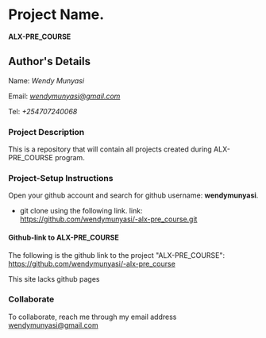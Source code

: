 # Project Name.
**ALX-PRE_COURSE**

## Author's Details
Name: *Wendy Munyasi*

Email: *wendymunyasi@gmail.com*

Tel: *+254707240068*



### Project Description
This is a repository that will contain all projects created during ALX-PRE_COURSE program.


### Project-Setup Instructions

Open your github account and search for github username: **wendymunyasi**.

- git clone using the following link.
   link: https://github.com/wendymunyasi/-alx-pre_course.git


#### Github-link to ALX-PRE_COURSE
The following is the github link to the project "ALX-PRE_COURSE": https://github.com/wendymunyasi/-alx-pre_course

This site lacks github pages


### Collaborate

To collaborate, reach me through my email address wendymunyasi@gmail.com